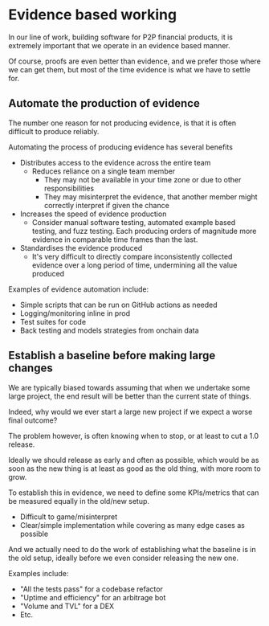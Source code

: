 # Evidence based working

In our line of work, building software for P2P financial products, it is
extremely important that we operate in an evidence based manner.

Of course, proofs are even better than evidence, and we prefer those where we
can get them, but most of the time evidence is what we have to settle for.

## Automate the production of evidence

The number one reason for not producing evidence, is that it is often difficult
to produce reliably.

Automating the process of producing evidence has several benefits

- Distributes access to the evidence across the entire team
  - Reduces reliance on a single team member
    - They may not be available in your time zone or due to other responsibilities
    - They may misinterpret the evidence, that another member might correctly
      interpret if given the chance
- Increases the speed of evidence production
  - Consider manual software testing, automated example based testing, and fuzz
    testing. Each producing orders of magnitude more evidence in comparable time
    frames than the last.
- Standardises the evidence produced
  - It's very difficult to directly compare inconsistently collected evidence
    over a long period of time, undermining all the value produced

Examples of evidence automation include:

- Simple scripts that can be run on GitHub actions as needed
- Logging/monitoring inline in prod
- Test suites for code
- Back testing and models strategies from onchain data

## Establish a baseline before making large changes

We are typically biased towards assuming that when we undertake some large
project, the end result will be better than the current state of things.

Indeed, why would we ever start a large new project if we expect a worse final
outcome?

The problem however, is often knowing when to stop, or at least to cut a 1.0
release.

Ideally we should release as early and often as possible, which would be as soon
as the new thing is at least as good as the old thing, with more room to grow.

To establish this in evidence, we need to define some KPIs/metrics that can be
measured equally in the old/new setup.

- Difficult to game/misinterpret
- Clear/simple implementation while covering as many edge cases as possible

And we actually need to do the work of establishing what the baseline is in the
old setup, ideally before we even consider releasing the new one.

Examples include:

- "All the tests pass" for a codebase refactor
- "Uptime and efficiency" for an arbitrage bot
- "Volume and TVL" for a DEX
- Etc.